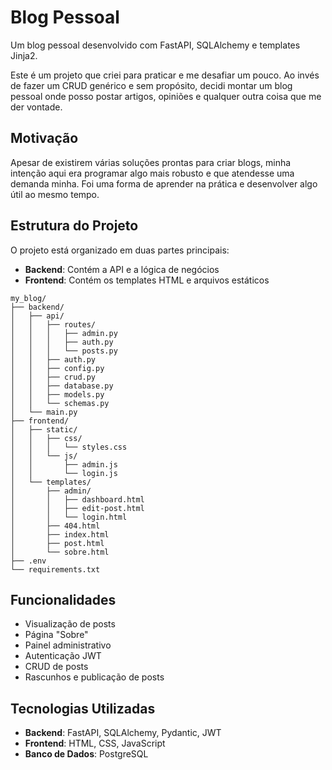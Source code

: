 # Blog Pessoal

Um blog pessoal desenvolvido com FastAPI, SQLAlchemy e templates Jinja2.

Este é um projeto que criei para praticar e me desafiar um pouco. Ao invés de fazer um CRUD genérico e sem propósito, decidi montar um blog pessoal onde posso postar artigos, opiniões e qualquer outra coisa que me der vontade.

## Motivação

Apesar de existirem várias soluções prontas para criar blogs, minha intenção aqui era programar algo mais robusto e que atendesse uma demanda minha. Foi uma forma de aprender na prática e desenvolver algo útil ao mesmo tempo.


## Estrutura do Projeto

O projeto está organizado em duas partes principais:

- **Backend**: Contém a API e a lógica de negócios
- **Frontend**: Contém os templates HTML e arquivos estáticos

```
my_blog/
├── backend/
│   ├── api/
│   │   ├── routes/
│   │   │   ├── admin.py
│   │   │   ├── auth.py
│   │   │   └── posts.py
│   │   ├── auth.py
│   │   ├── config.py
│   │   ├── crud.py
│   │   ├── database.py
│   │   ├── models.py
│   │   └── schemas.py
│   └── main.py
├── frontend/
│   ├── static/
│   │   ├── css/
│   │   │   └── styles.css
│   │   └── js/
│   │       ├── admin.js
│   │       └── login.js
│   └── templates/
│       ├── admin/
│       │   ├── dashboard.html
│       │   ├── edit-post.html
│       │   └── login.html
│       ├── 404.html
│       ├── index.html
│       ├── post.html
│       └── sobre.html
├── .env
└── requirements.txt
```

## Funcionalidades

- Visualização de posts
- Página "Sobre"
- Painel administrativo
- Autenticação JWT
- CRUD de posts
- Rascunhos e publicação de posts

## Tecnologias Utilizadas

- **Backend**: FastAPI, SQLAlchemy, Pydantic, JWT
- **Frontend**: HTML, CSS, JavaScript
- **Banco de Dados**: PostgreSQL

